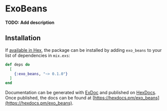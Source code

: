 # ExoBeans

**TODO: Add description**

## Installation

If [available in Hex](https://hex.pm/docs/publish), the package can be installed
by adding `exo_beans` to your list of dependencies in `mix.exs`:

```elixir
def deps do
  [
    {:exo_beans, "~> 0.1.0"}
  ]
end
```

Documentation can be generated with [ExDoc](https://github.com/elixir-lang/ex_doc)
and published on [HexDocs](https://hexdocs.pm). Once published, the docs can
be found at [https://hexdocs.pm/exo_beans](https://hexdocs.pm/exo_beans).

